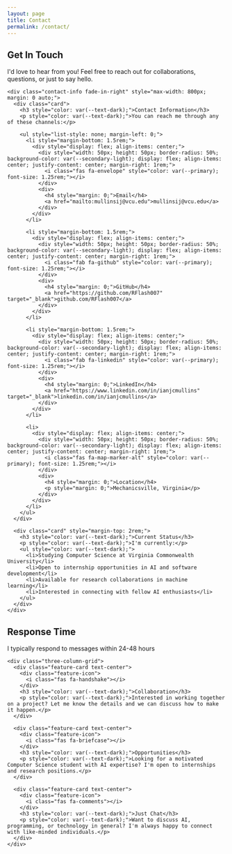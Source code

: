 ```yaml
---
layout: page
title: Contact
permalink: /contact/
---
```


<section class="section">
  <div class="wrapper">
    <div class="section-title">
      <h1 class="fade-in" style="color: var(--secondary);">Get In Touch</h1>
      <p style="color: var(--text-dark);">I'd love to hear from you! Feel free to reach out for collaborations, questions, or just to say hello.</p>
    </div>
    
    <div class="contact-info fade-in-right" style="max-width: 800px; margin: 0 auto;">
      <div class="card">
        <h3 style="color: var(--text-dark);">Contact Information</h3>
        <p style="color: var(--text-dark);">You can reach me through any of these channels:</p>
        
        <ul style="list-style: none; margin-left: 0;">
          <li style="margin-bottom: 1.5rem;">
            <div style="display: flex; align-items: center;">
              <div style="width: 50px; height: 50px; border-radius: 50%; background-color: var(--secondary-light); display: flex; align-items: center; justify-content: center; margin-right: 1rem;">
                <i class="fas fa-envelope" style="color: var(--primary); font-size: 1.25rem;"></i>
              </div>
              <div>
                <h4 style="margin: 0;">Email</h4>
                <a href="mailto:mullinsij@vcu.edu">mullinsij@vcu.edu</a>
              </div>
            </div>
          </li>
          
          <li style="margin-bottom: 1.5rem;">
            <div style="display: flex; align-items: center;">
              <div style="width: 50px; height: 50px; border-radius: 50%; background-color: var(--secondary-light); display: flex; align-items: center; justify-content: center; margin-right: 1rem;">
                <i class="fab fa-github" style="color: var(--primary); font-size: 1.25rem;"></i>
              </div>
              <div>
                <h4 style="margin: 0;">GitHub</h4>
                <a href="https://github.com/RFlash007" target="_blank">github.com/RFlash007</a>
              </div>
            </div>
          </li>
          
          <li style="margin-bottom: 1.5rem;">
            <div style="display: flex; align-items: center;">
              <div style="width: 50px; height: 50px; border-radius: 50%; background-color: var(--secondary-light); display: flex; align-items: center; justify-content: center; margin-right: 1rem;">
                <i class="fab fa-linkedin" style="color: var(--primary); font-size: 1.25rem;"></i>
              </div>
              <div>
                <h4 style="margin: 0;">LinkedIn</h4>
                <a href="https://www.linkedin.com/in/ianjcmullins" target="_blank">linkedin.com/in/ianjcmullins</a>
              </div>
            </div>
          </li>
          
          <li>
            <div style="display: flex; align-items: center;">
              <div style="width: 50px; height: 50px; border-radius: 50%; background-color: var(--secondary-light); display: flex; align-items: center; justify-content: center; margin-right: 1rem;">
                <i class="fas fa-map-marker-alt" style="color: var(--primary); font-size: 1.25rem;"></i>
              </div>
              <div>
                <h4 style="margin: 0;">Location</h4>
                <p style="margin: 0;">Mechanicsville, Virginia</p>
              </div>
            </div>
          </li>
        </ul>
      </div>
      
      <div class="card" style="margin-top: 2rem;">
        <h3 style="color: var(--text-dark);">Current Status</h3>
        <p style="color: var(--text-dark);">I'm currently:</p>
        <ul style="color: var(--text-dark);">
          <li>Studying Computer Science at Virginia Commonwealth University</li>
          <li>Open to internship opportunities in AI and software development</li>
          <li>Available for research collaborations in machine learning</li>
          <li>Interested in connecting with fellow AI enthusiasts</li>
        </ul>
      </div>
    </div>
  </div>
</section>

<section class="section bg-light">
  <div class="wrapper">
    <div class="section-title">
      <h2 style="color: var(--secondary);">Response Time</h2>
      <p style="color: var(--text-dark);">I typically respond to messages within 24-48 hours</p>
    </div>
    
    <div class="three-column-grid">
      <div class="feature-card text-center">
        <div class="feature-icon">
          <i class="fas fa-handshake"></i>
        </div>
        <h3 style="color: var(--text-dark);">Collaboration</h3>
        <p style="color: var(--text-dark);">Interested in working together on a project? Let me know the details and we can discuss how to make it happen.</p>
      </div>
      
      <div class="feature-card text-center">
        <div class="feature-icon">
          <i class="fas fa-briefcase"></i>
        </div>
        <h3 style="color: var(--text-dark);">Opportunities</h3>
        <p style="color: var(--text-dark);">Looking for a motivated Computer Science student with AI expertise? I'm open to internships and research positions.</p>
      </div>
      
      <div class="feature-card text-center">
        <div class="feature-icon">
          <i class="fas fa-comments"></i>
        </div>
        <h3 style="color: var(--text-dark);">Just Chat</h3>
        <p style="color: var(--text-dark);">Want to discuss AI, programming, or technology in general? I'm always happy to connect with like-minded individuals.</p>
      </div>
    </div>
  </div>
</section>

<style>
  .contact-methods {
    display: grid;
    grid-template-columns: repeat(auto-fill, minmax(250px, 1fr));
    gap: 1.5rem;
    margin: 2rem 0;
  }
  
  .contact-card {
    text-align: center;
    padding: 2rem;
    transition: all 0.3s ease;
  }
  
  .contact-card:hover {
    transform: translateY(-10px);
  }
  
  .contact-card-icon {
    font-size: 2.5rem;
    color: #ff006e;
    margin-bottom: 1rem;
  }
  
  .interests-card {
    margin: 2rem 0;
    padding: 2rem;
  }
  
  .location-card {
    background-color: #f8f9fa;
    padding: 2rem;
    border-radius: 8px;
    margin: 2rem 0;
    display: flex;
    justify-content: center;
    box-shadow: 0 4px 6px rgba(0, 0, 0, 0.1);
  }
  
  .location-info {
    text-align: center;
  }
  
  .location-info i {
    font-size: 2.5rem;
    color: #3a86ff;
    margin-bottom: 1rem;
  }
  
  .text-light {
    color: #8d99ae;
    font-style: italic;
  }
</style> 